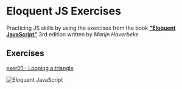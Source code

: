 # Eloquent JS Exercises

Practicing JS skills by using the exercises from the book [**"Eloquent JavaScript"**](https://eloquentjavascript.net/) 3rd edition written by *Marijn Haverbeke*.

## Exercises

[exer01 - Looping a triangle](/../../edit/master/EloquentExercises/exer01.js)

![Eloquent JavaScript](https://eloquentjavascript.net/img/cover.jpg)